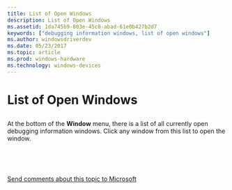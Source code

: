 ```yaml
---
title: List of Open Windows
description: List of Open Windows
ms.assetid: 1da745b9-803e-45c8-abad-61e0b427b2d7
keywords: ["debugging information windows, list of open windows"]
ms.author: windowsdriverdev
ms.date: 05/23/2017
ms.topic: article
ms.prod: windows-hardware
ms.technology: windows-devices
---
```


# List of Open Windows


## <span id="ddk_list_of_open_windows_dbg"></span><span id="DDK_LIST_OF_OPEN_WINDOWS_DBG"></span>


At the bottom of the **Window** menu, there is a list of all currently open debugging information windows. Click any window from this list to open the window.

 

 

[Send comments about this topic to Microsoft](mailto:wsddocfb@microsoft.com?subject=Documentation%20feedback%20[debugger\debugger]:%20List%20of%20Open%20Windows%20%20RELEASE:%20%285/15/2017%29&body=%0A%0APRIVACY%20STATEMENT%0A%0AWe%20use%20your%20feedback%20to%20improve%20the%20documentation.%20We%20don't%20use%20your%20email%20address%20for%20any%20other%20purpose,%20and%20we'll%20remove%20your%20email%20address%20from%20our%20system%20after%20the%20issue%20that%20you're%20reporting%20is%20fixed.%20While%20we're%20working%20to%20fix%20this%20issue,%20we%20might%20send%20you%20an%20email%20message%20to%20ask%20for%20more%20info.%20Later,%20we%20might%20also%20send%20you%20an%20email%20message%20to%20let%20you%20know%20that%20we've%20addressed%20your%20feedback.%0A%0AFor%20more%20info%20about%20Microsoft's%20privacy%20policy,%20see%20http://privacy.microsoft.com/default.aspx. "Send comments about this topic to Microsoft")




